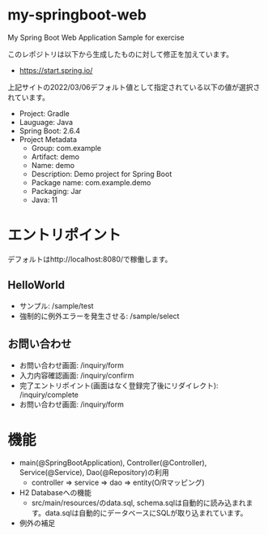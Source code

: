 # my-springboot-web
My Spring Boot Web Application Sample for exercise


このレポジトリは以下から生成したものに対して修正を加えています。
- https://start.spring.io/

上記サイトの2022/03/06デフォルト値として指定されている以下の値が選択されています。
- Project: Gradle
- Lauguage: Java
- Spring Boot: 2.6.4
- Project Metadata
  - Group: com.example
  - Artifact: demo
  - Name: demo
  - Description: Demo project for Spring Boot
  - Package name: com.example.demo
  - Packaging: Jar
  - Java: 11


# エントリポイント
デフォルトはhttp://localhost:8080/で稼働します。

## HelloWorld
- サンプル: /sample/test
- 強制的に例外エラーを発生させる: /sample/select

## お問い合わせ
- お問い合わせ画面: /inquiry/form
- 入力内容確認画面: /inquiry/confirm
- 完了エントリポイント(画面はなく登録完了後にリダイレクト): /inquiry/complete
- お問い合わせ画面: /inquiry/form


# 機能
- main(@SpringBootApplication), Controller(@Controller), Service(@Service), Dao(@Repository)の利用
  - controller => service => dao => entity(O/Rマッピング)
- H2 Databaseへの機能 
  - src/main/resources/のdata.sql, schema.sqlは自動的に読み込まれます。data.sqlは自動的にデータベースにSQLが取り込まれています。
- 例外の補足

